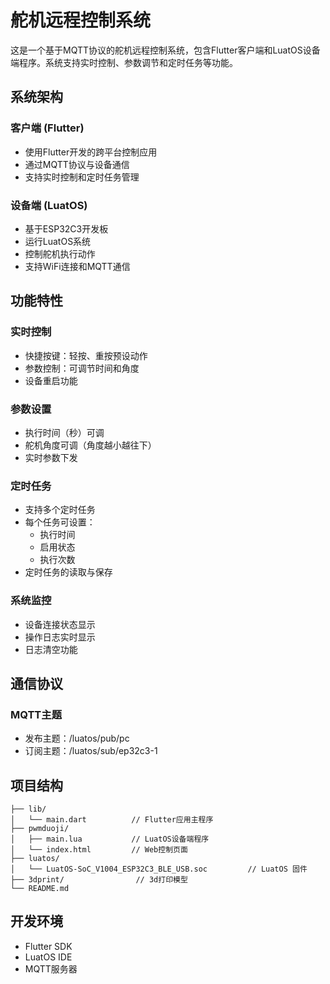 # 舵机远程控制系统

这是一个基于MQTT协议的舵机远程控制系统，包含Flutter客户端和LuatOS设备端程序。系统支持实时控制、参数调节和定时任务等功能。

## 系统架构

### 客户端 (Flutter)
- 使用Flutter开发的跨平台控制应用
- 通过MQTT协议与设备通信
- 支持实时控制和定时任务管理

### 设备端 (LuatOS)
- 基于ESP32C3开发板
- 运行LuatOS系统
- 控制舵机执行动作
- 支持WiFi连接和MQTT通信

## 功能特性

### 实时控制
- 快捷按键：轻按、重按预设动作
- 参数控制：可调节时间和角度
- 设备重启功能

### 参数设置
- 执行时间（秒）可调
- 舵机角度可调（角度越小越往下）
- 实时参数下发

### 定时任务
- 支持多个定时任务
- 每个任务可设置：
  - 执行时间
  - 启用状态
  - 执行次数
- 定时任务的读取与保存

### 系统监控
- 设备连接状态显示
- 操作日志实时显示
- 日志清空功能

## 通信协议

### MQTT主题
- 发布主题：/luatos/pub/pc
- 订阅主题：/luatos/sub/ep32c3-1

## 项目结构

```
├── lib/
│   └── main.dart          // Flutter应用主程序
├── pwmduoji/
│   ├── main.lua           // LuatOS设备端程序
│   └── index.html         // Web控制页面
├── luatos/
│   └── LuatOS-SoC_V1004_ESP32C3_BLE_USB.soc         // LuatOS 固件
├── 3dprint/                // 3d打印模型
└── README.md
```

## 开发环境
- Flutter SDK
- LuatOS IDE
- MQTT服务器
